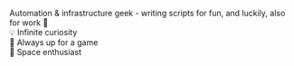 Automation & infrastructure geek - writing scripts for fun, and luckily, also for work 🚀  
💡 Infinite curiosity  
🏀 Always up for a game  
🌌 Space enthusiast  

